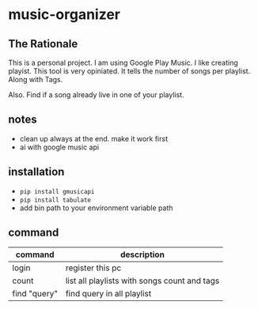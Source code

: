 # music-organizer

## The Rationale

This is a personal project. I am using Google Play Music. I like creating playist. This tool is very opiniated. 
It tells the number of songs per playlist. Along with Tags. 

Also. Find if a song already live in one of your playlist.

## notes

- clean up always at the end. make it work first
- ai with google music api

## installation

- `pip install gmusicapi`
- `pip install tabulate`
- add bin path to your environment variable path

## command

| command      | description                                  |
| ------------ | -------------------------------------------- |
| login        | register this pc                             |
| count        | list all playlists with songs count and tags |
| find "query" | find query in all playlist                   |

